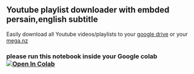 ## Youtube playlist downloader with embded persain,english subtitle

Easily download all Youtube videos/playlists to your [google drive](drive.google.com) or your [mega.nz](https://mega.nz)


### please run this notebook inside your Google colab <a href="https://github.com/ElyasMoshirpanahi/useful-programs/blob/main/Youtube_to_drive_mega.ipynb" target="_blank" rel="noreferrer noopener"><img src="https://camo.githubusercontent.com/84f0493939e0c4de4e6dbe113251b4bfb5353e57134ffd9fcab6b8714514d4d1/68747470733a2f2f636f6c61622e72657365617263682e676f6f676c652e636f6d2f6173736574732f636f6c61622d62616467652e737667" alt="Open In Colab" data-canonical-src="https://colab.research.google.com/assets/colab-badge.svg" style="max-width: 100%;"></a>
